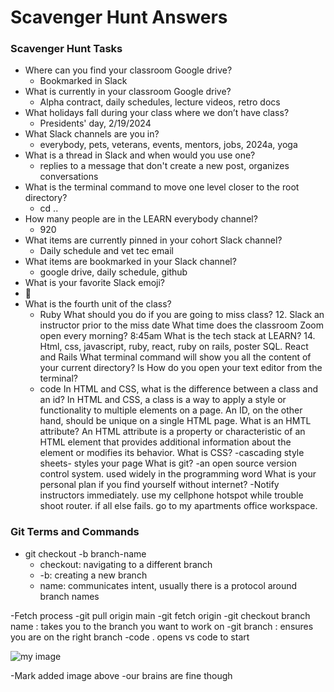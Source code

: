 # Scavenger Hunt Answers

### Scavenger Hunt Tasks

- Where can you find your classroom Google drive?
  - Bookmarked in Slack
- What is currently in your classroom Google drive?
  - Alpha contract, daily schedules, lecture videos, retro docs
- What holidays fall during your class where we don’t have class?
  - Presidents' day, 2/19/2024
- What Slack channels are you in?
  - everybody, pets, veterans, events, mentors, jobs, 2024a, yoga
- What is a thread in Slack and when would you use one?
  - replies to a message that don't create a new post, organizes conversations
- What is the terminal command to move one level closer to the root directory?
  - cd ..
- How many people are in the LEARN everybody channel?
  - 920
- What items are currently pinned in your cohort Slack channel?
  - Daily schedule and vet tec email
- What items are bookmarked in your Slack channel?
  - google drive, daily schedule, github
- What is your favorite Slack emoji?
- 🫠
- What is the fourth unit of the class?
  - Ruby
    What should you do if you are going to miss class? 12. Slack an instructor prior to the miss date
    What time does the classroom Zoom open every morning? 8:45am
    What is the tech stack at LEARN? 14. Html, css, javascript, ruby, react, ruby on rails, poster SQL.
    React and Rails
    What terminal command will show you all the content of your current directory? ls
    How do you open your text editor from the terminal?
  - code
    In HTML and CSS, what is the difference between a class and an id?
    In HTML and CSS, a class is a way to apply a style or functionality to multiple elements on a page. An ID, on the other hand, should be unique on a single HTML page. 
    What is an HMTL attribute? An HTML attribute is a property or characteristic of an HTML element that provides additional information about the element or modifies its behavior.
    What is CSS? 
    -cascading style sheets- styles your page
    What is git? 
    -an open source version control system. used widely in the programming word
    What is your personal plan if you find yourself without internet? 
    -Notify instructors immediately. use my cellphone hotspot while trouble shoot router. if all else fails. go to my apartments office workspace. 

### Git Terms and Commands

- git checkout -b branch-name
  - checkout: navigating to a different branch
  - -b: creating a new branch
  - name: communicates intent, usually there is a protocol around branch names


-Fetch process
-git pull origin main 
-git fetch origin <branch name>
-git checkout branch name : takes you to the branch you want to work on
-git branch : ensures you are on the right branch
-code . opens vs code to start 

![my image](https://img.freepik.com/premium-vector/hand-brain-rainbow-streetwear-cartoon_96628-587.jpg)

-Mark added image above
-our brains are fine though 